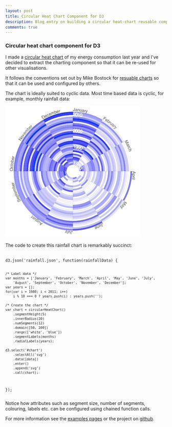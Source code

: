 ```yaml
---
layout: post
title: Circular Heat Chart Component for D3
description: Blog entry on building a circular heat-chart reusable component for D3.js
comments: true
---
```

<h3>Circular heat chart component for D3</h3>

<p>I made a <a href="/energy">circular heat chart</a> of my energy consumption last year and I've decided to extract the charting component so that it can be re-used for other visualisations.</p>

<p>It follows the conventions set out by Mike Bostock for <a href="http://bost.ocks.org/mike/chart/">resuable charts</a> so that it can be used and configured by others.</p>

<p>The chart is ideally suited to cyclic data. Most time based data is cyclic, for example, monthly rainfall data:</p>

<img src="/img/rainfall-1980-2012.jpg">

<p>The code to create this rainfall chart is remarkably succinct:
<pre><code>
d3.json('rainfall.json', function(rainfallData) {
   
    /* Label data */
    var months = ['January', 'February', 'March', 'April', 'May', 'June', 'July',
        'August', 'September', 'October', 'November', 'December'];
    var years = [];
    for(var i = 1980; i < 2011; i++)
        i % 10 === 0 ? years.push(i) : years.push('');

    /* Create the chart */
    var chart = circularHeatChart()
        .segmentHeight(5)
        .innerRadius(20)
        .numSegments(12)
        .domain([50, 200])
        .range(['white', 'blue'])
        .segmentLabels(months)
        .radialLabels(years);

    d3.select('#chart')
        .selectAll('svg')
        .data([data])
        .enter()
        .append('svg')
        .call(chart);

});
</pre></code>
<p>Notice how attributes such as segment size, number of segments, colouring, labels etc. can be configured using chained function calls.</p>
<p>For more information see the <a href="/lab/circularheat">examples pages</a> or the project on <a href="https://github.com/prcweb/d3-circularheat">github</a>.</p>